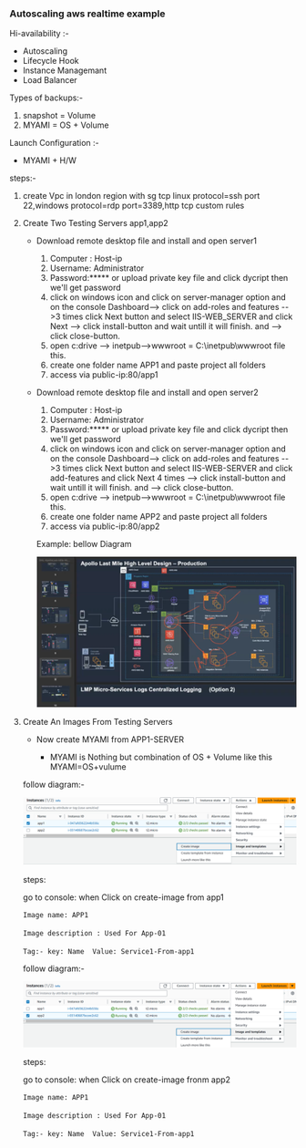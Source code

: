 ### Autoscaling aws realtime example 

Hi-availability :-

* Autoscaling
* Lifecycle Hook
* Instance Managemant
* Load Balancer

Types of backups:-

1. snapshot = Volume
2. MYAMI = OS + Volume

Launch Configuration :-

* MYAMI + H/W

steps:-
1. create Vpc in london region with sg tcp linux protocol=ssh port 22,windows protocol=rdp port=3389,http tcp custom rules
2. Create Two Testing Servers app1,app2
   * Download remote desktop file and install and open server1
     1. Computer : Host-ip 
     2. Username: Administrator
     3. Password:***** or upload private key file and click dycript then we'll get password
     4. click on windows icon and click on server-manager option and on the console Dashboard--> click on add-roles and features
        -->3 times click Next button and select IIS-WEB_SERVER and click Next --> click install-button and wait untill it will finish. and --> click close-button.
     5. open c:drive --> inetpub-->wwwroot = C:\inetpub\wwwroot file this.
     6. create one folder name APP1 and paste project all folders
     7. access via public-ip:80/app1

   * Download remote desktop file and install and open server2
     1. Computer : Host-ip 
     2. Username: Administrator
     3. Password:***** or upload private key file and click dycript then we'll get password
     4. click on windows icon and click on server-manager option and on the console Dashboard--> click on add-roles and features
        -->3 times click Next button and select IIS-WEB-SERVER and click add-features and click Next 4 times --> click install-button and wait untill it will finish. and --> click close-button.
     5. open c:drive --> inetpub-->wwwroot = C:\inetpub\wwwroot file this.
     6. create one folder name APP2 and paste project all folders
     7. access via public-ip:80/app2
    
     Example: bellow Diagram

      ![Alt text](image.png)

3. Create An Images From Testing Servers
 
   * Now create MYAMI from APP1-SERVER
     
     * MYAMI is Nothing but combination of OS + Volume like this MYAMI=OS+vulume

    follow diagram:-

      ![Alt text](image-from-app1.png) 

    steps:
     
    go to console: when Click on create-image from app1
      
       Image name: APP1
       
       Image description : Used For App-01

       Tag:- key: Name  Value: Service1-From-app1
    
    follow diagram:-

      ![Alt text](image-from-app2.png)

    steps:

    go to console: when Click on create-image fronm app2
      
       Image name: APP1
       
       Image description : Used For App-01

       Tag:- key: Name  Value: Service1-From-app1
    